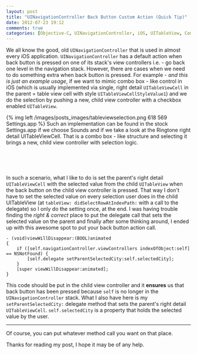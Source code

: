 ```yaml
---
layout: post
title: "UINavigationController Back Button Custom Action (Quick Tip)"
date: 2012-07-23 19:12
comments: true
categories: [Objective-C, UINavigationController, iOS, UITableView, ComboBox]
---
```


We all know the good, old `UINavigationController` that is used in almost every iOS application. `UINavigationController` has a default action when back button is pressed on one of its stack's view controllers i.e. - go back one level in the navigation stack. However, there are cases when we need to do something extra when back button is pressed. <!-- more --> For example - *and this is just an example usage*, if we want to mimic combo box - like control in iOS (which is usually implemented via single, right detail `UITableViewCell` in the parent = table view cell with style `UITableViewCellStyleValue1`) and we do the selection by pushing a new, child view controller with a checkbox enabled `UITableView`.

{% img left /images/posts_images/tableviewselection.png 618 569 Settings.app %} Such an implementation can be found in the stock Settings.app if we choose Sounds and if we take a look at the Ringtone right detail UITableViewCell. That is a combo box - like structure and selecting it brings a new, child view controller with selection logic.

<br />    
<br />    
<br />     

In such a scenario, what I like to do is set the parent's right detail `UITableViewCell` with the selected value from the child `UITableView` when the back button on the child view controller is pressed. That way I don't have to set the selected value on every selection user does in the child UITableView (at `tableView: didSelectRowAtIndexPath:` with a call to the delegate) so I only do the setting once, at the end. I was having trouble finding the *right & correct* place to put the delegate call that sets the selected value on the parent and finally after some thinking around, I ended up with this awesome spot to put your back button action call.

```objc Where to put your back button action method call
- (void)viewWillDisappear:(BOOL)animated
{
    if ([self.navigationController.viewControllers indexOfObject:self] == NSNotFound) {
        [self.delegate setParentSelectedCity:self.selectedCity];
    }
    [super viewWillDisappear:animated];
}
```

This code should be put in the child view controller and it **ensures** us that back button has been pressed because `self` is no longer in the `UINavigationController` stack. What I also have here is my `setParentSelectedCity:` delegate method that sets the parent's right detail `UITableViewCell`. `self.selectedCity` is a property that holds the selected value by the user.

---

Of course, you can put whatever method call you want on that place.

Thanks for reading my post, I hope it may be of any help.
